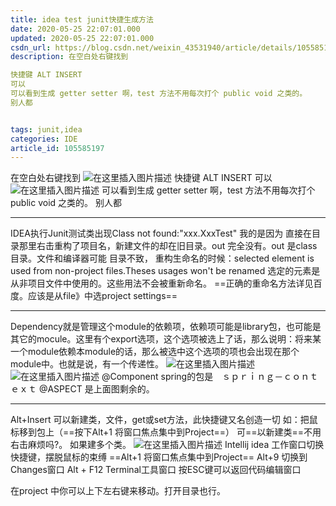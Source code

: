 ```yaml
---
title: idea test junit快捷生成方法
date: 2020-05-25 22:07:01.000
updated: 2020-05-25 22:07:01.000
csdn_url: https://blog.csdn.net/weixin_43531940/article/details/105585197
description: 在空白处右键找到

快捷键 ALT INSERT
可以
可以看到生成 getter setter 啊，test 方法不用每次打个 public void 之类的。
别人都


tags: junit,idea
categories: IDE
article_id: 105585197
---
```

﻿在空白处右键找到
![在这里插入图片描述](http://img.yayi.site/csdn/20200417173347906.png-watermaskStyle)
快捷键 ALT INSERT
可以![在这里插入图片描述](http://img.yayi.site/csdn/20200417173434149.png-watermaskStyle)
可以看到生成 getter setter 啊，test 方法不用每次打个 public void 之类的。
别人都

---
IDEA执行Junit测试类出现Class not found:"xxx.XxxTest"
我的是因为 直接在目录那里右击重构了项目名，新建文件的却在旧目录。out 完全没有。out 是class 目录。文件和编译器可能 目录不致，
重构生命名的时候：selected element is used from non-project files.Theses usages won't be renamed
选定的元素是从非项目文件中使用的。这些用法不会被重新命名。
==正确的重命名方法详见百度。应该是从file》中选project settings==

---
Dependency就是管理这个module的依赖项，依赖项可能是library包，也可能是其它的mocule。这里有个export选项，这个选项被选上了话，那么说明：将来某一个module依赖本module的话，那么被选中这个选项的项也会出现在那个module中。也就是说，有一个传递性。
![在这里插入图片描述](https://img-blog.csdnimg.cn/20200418074518620.png)![在这里插入图片描述](http://img.yayi.site/csdn/20200418074550299.png-watermaskStyle)
@Component spring的包是　ｓｐｒｉｎｇ－ｃｏｎｔｅｘｔ
@ASPECT 是上面图剩余的。

---
Alt+Insert  可以新建类，文件，get或set方法，此快捷键又名创造一切
如：把鼠标移到包上（==按下Alt+1 将窗口焦点集中到Project==） 可==以新建类==不用右击麻烦吗?。
如果建多个类。
![在这里插入图片描述](http://img.yayi.site/csdn/20200418081859955.png-watermaskStyle)
Intellij idea 工作窗口切换快捷键，摆脱鼠标的束缚
==Alt+1 将窗口焦点集中到Project== 
Alt+9 切换到Changes窗口
Alt + F12 Terminal工具窗口
按ESC键可以返回代码编辑窗口

在project 中你可以上下左右键来移动。打开目录也行。
